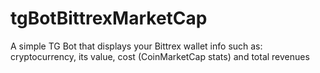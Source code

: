 # tgBotBittrexMarketCap
A simple TG Bot that displays your Bittrex wallet info such as: cryptocurrency, its value, cost (CoinMarketCap stats) and total revenues 
